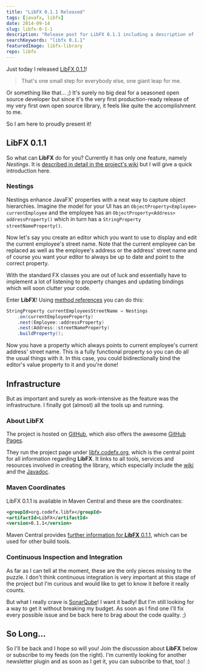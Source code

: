 ```yaml
---
title: "LibFX 0.1.1 Released"
tags: [javafx, libfx]
date: 2014-09-14
slug: libfx-0-1-1
description: "Release post for LibFX 0.1.1 including a description of `Nestings` and pointers to GitHub, Maven and the Javadoc."
searchKeywords: "libfx 0.1.1"
featuredImage: libfx-library
repo: libfx
---
```


Just today I released [LibFX 0.1.1](https://github.com/nipafx/LibFX/releases/tag/v0.1.1)!

> That's one small step for everybody else, one giant leap for me.

Or something like that... ;)
It's surely no big deal for a seasoned open source developer but since it's the very first production-ready release of my very first own open source library, it feels like quite the accomplishment to me.

So I am here to proudly present it!

## LibFX 0.1.1

So what can **LibFX** do for you?
Currently it has only one feature, namely *Nestings*.
It is [described in detail in the project's wiki](https://github.com/nipafx/LibFX/wiki/Nestings) but I will give a quick introduction here.

<contentimage slug="LibFX-v0.1.1" options="sidebar"></contentimage>

### Nestings

Nestings enhance JavaFX' properties with a neat way to capture object hierarchies.
Imagine the model for your UI has an `ObjectProperty<Employee> currentEmployee` and the employee has an `ObjectProperty<Address> addressProperty()` which in turn has a `StringProperty streetNameProperty()`.

Now let's say you create an editor which you want to use to display and edit the current employee's street name.
Note that the current employee can be replaced as well as the employee's address or the address' street name and of course you want your editor to always be up to date and point to the correct property.

With the standard FX classes you are out of luck and essentially have to implement a lot of listening to property changes and updating bindings which will soon clutter your code.

Enter **LibFX**!
Using [method references](http://docs.oracle.com/javase/tutorial/java/javaOO/methodreferences.html) you can do this:

```java
StringProperty currentEmployeesStreetName = Nestings
	.on(currentEmployeeProperty)
	.nest(Employee::addressProperty)
	.nest(Address::streetNameProperty)
	.buildProperty();
```

Now you have a property which always points to current employee's current address' street name.
This is a fully functional property so you can do all the usual things with it.
In this case, you could bidirectionally bind the editor's value property to it and you're done!

## Infrastructure

But as important and surely as work-intensive as the feature was the infrastructure.
I finally got (almost) all the tools up and running.

### About LibFX

The project is hosted on [GitHub](https://github.com/nipafx/LibFX), which also offers the awesome [GitHub Pages](https://pages.github.com/).

They run the project page under [libfx.codefx.org](http://libfx.codefx.org), which is the central point for all information regarding **LibFX**.
It links to all tools, services and resources involved in creating the library, which especially include the [wiki](https://github.com/nipafx/LibFX/wiki) and the [Javadoc](http://libfx.codefx.org/javadoc/).

### Maven Coordinates

LibFX 0.1.1 is available in Maven Central and these are the coordinates:

```xml
<groupId>org.codefx.libfx</groupId>
<artifactId>LibFX</artifactId>
<version>0.1.1</version>
```

Maven Central provides [further information for **LibFX** 0.1.1](http://search.maven.org/#artifactdetails%7Corg.codefx.libfx%7CLibFX%7C0.1.1%7Cjar), which can be used for other build tools.

### Continuous Inspection and Integration

As far as I can tell at the moment, these are the only pieces missing to the puzzle.
I don't think continuous integration is very important at this stage of the project but I'm curious and would like to get to know it before it really counts.

But what I really crave is [SonarQube](http://www.sonarqube.org/)!
I want it badly!
But I'm still looking for a way to get it without breaking my budget.
As soon as I find one I'll fix every possible issue and be back here to brag about the code quality.
;)

## So Long...

So I'll be back and I hope so will you!
Join the discussion about **LibFX** below or subscribe to my feeds (on the right).
I'm currently looking for another newsletter plugin and as soon as I get it, you can subscribe to that, too!
:)

